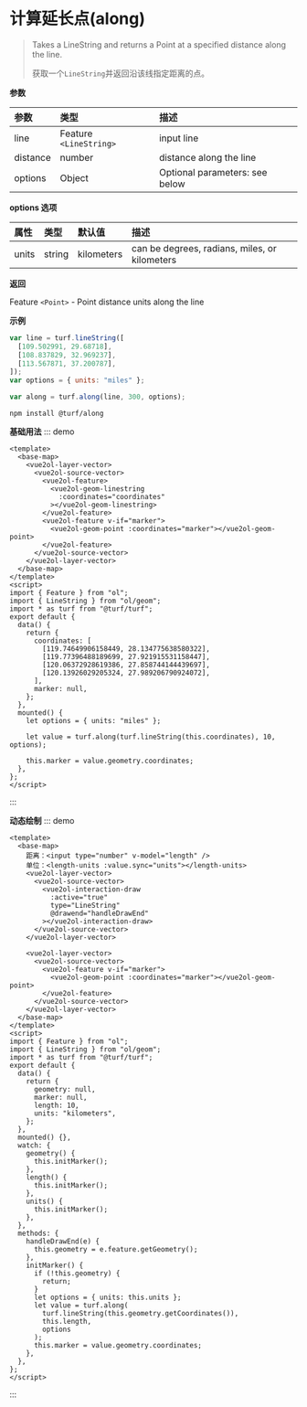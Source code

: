 # 计算延长点(along)

> Takes a LineString and returns a Point at a specified distance along the line.
>
> 获取一个`LineString`并返回沿该线指定距离的点。

**参数**

| 参数     | 类型                   | 描述                           |
| :------- | :--------------------- | :----------------------------- |
| line     | Feature `<LineString>` | input line                     |
| distance | number                 | distance along the line        |
| options  | Object                 | Optional parameters: see below |

**options 选项**

| 属性  | 类型   | 默认值     | 描述                                          |
| :---- | :----- | :--------- | :-------------------------------------------- |
| units | string | kilometers | can be degrees, radians, miles, or kilometers |

**返回**

Feature `<Point>` - Point distance units along the line

**示例**

```js
var line = turf.lineString([
  [109.502991, 29.68718],
  [108.837829, 32.969237],
  [113.567871, 37.200787],
]);
var options = { units: "miles" };

var along = turf.along(line, 300, options);
```

```
npm install @turf/along
```

**基础用法**
::: demo

```vue
<template>
  <base-map>
    <vue2ol-layer-vector>
      <vue2ol-source-vector>
        <vue2ol-feature>
          <vue2ol-geom-linestring
            :coordinates="coordinates"
          ></vue2ol-geom-linestring>
        </vue2ol-feature>
        <vue2ol-feature v-if="marker">
          <vue2ol-geom-point :coordinates="marker"></vue2ol-geom-point>
        </vue2ol-feature>
      </vue2ol-source-vector>
    </vue2ol-layer-vector>
  </base-map>
</template>
<script>
import { Feature } from "ol";
import { LineString } from "ol/geom";
import * as turf from "@turf/turf";
export default {
  data() {
    return {
      coordinates: [
        [119.74649906158449, 28.134775638580322],
        [119.77396488189699, 27.921915531158447],
        [120.06372928619386, 27.858744144439697],
        [120.13926029205324, 27.989206790924072],
      ],
      marker: null,
    };
  },
  mounted() {
    let options = { units: "miles" };

    let value = turf.along(turf.lineString(this.coordinates), 10, options);

    this.marker = value.geometry.coordinates;
  },
};
</script>
```

:::

**动态绘制**
::: demo

```vue
<template>
  <base-map>
    距离：<input type="number" v-model="length" />
    单位：<length-units :value.sync="units"></length-units>
    <vue2ol-layer-vector>
      <vue2ol-source-vector>
        <vue2ol-interaction-draw
          :active="true"
          type="LineString"
          @drawend="handleDrawEnd"
        ></vue2ol-interaction-draw>
      </vue2ol-source-vector>
    </vue2ol-layer-vector>

    <vue2ol-layer-vector>
      <vue2ol-source-vector>
        <vue2ol-feature v-if="marker">
          <vue2ol-geom-point :coordinates="marker"></vue2ol-geom-point>
        </vue2ol-feature>
      </vue2ol-source-vector>
    </vue2ol-layer-vector>
  </base-map>
</template>
<script>
import { Feature } from "ol";
import { LineString } from "ol/geom";
import * as turf from "@turf/turf";
export default {
  data() {
    return {
      geometry: null,
      marker: null,
      length: 10,
      units: "kilometers",
    };
  },
  mounted() {},
  watch: {
    geometry() {
      this.initMarker();
    },
    length() {
      this.initMarker();
    },
    units() {
      this.initMarker();
    },
  },
  methods: {
    handleDrawEnd(e) {
      this.geometry = e.feature.getGeometry();
    },
    initMarker() {
      if (!this.geometry) {
        return;
      }
      let options = { units: this.units };
      let value = turf.along(
        turf.lineString(this.geometry.getCoordinates()),
        this.length,
        options
      );
      this.marker = value.geometry.coordinates;
    },
  },
};
</script>
```

:::
